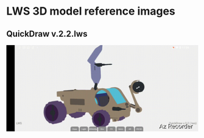 # LWS 3D model reference images

## QuickDraw v.2.2.lws
![QuickDraw v.2.2.lws](QuickDraw_v.2.2_lws_ignore_broken_normals.gif)
